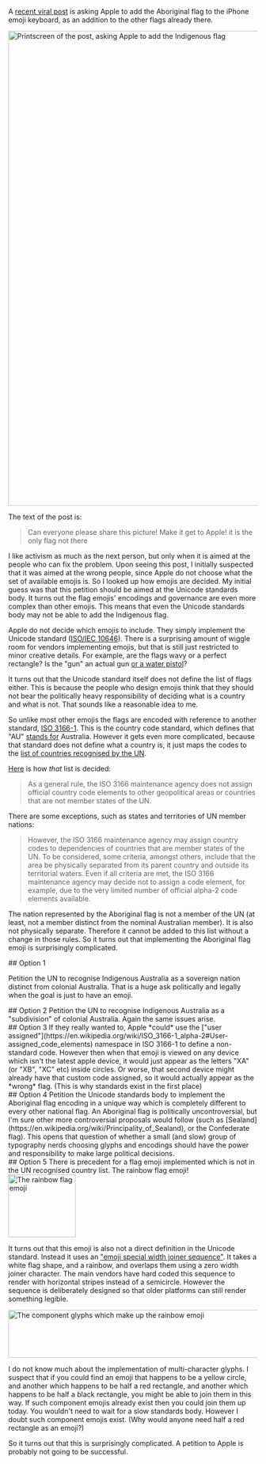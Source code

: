A [recent viral post](https://www.facebook.com/deadlyblackz/photos/a.313232015502924/594797694013020/?type=3&theater) is asking Apple to add the Aboriginal flag to the iPhone emoji keyboard, as an addition to the other flags already there.


<div class="center imageCont">
   <img
      id="narrowImage"
      src="images/original-printscreen.jpg"
      width=653
      height=960
      alt="Printscreen of the post, asking Apple to add the Indigenous flag"
   />
</div>

The text of the post is:

> Can everyone please share this picture!
> Make it get to Apple! it is the only flag not there

I like activism as much as the next person, but only when it is aimed at the people who can fix the problem.
Upon seeing this post, I initially suspected that it was aimed at the wrong people, since Apple do not choose what the set of available emojis is.
So I looked up how emojis are decided.
My initial guess was that this petition should be aimed at the Unicode standards body.
It turns out the flag emojis' encodings and governance are even more complex than other emojis.
This means that even the Unicode standards body may not be able to add the Indigenous flag.

Apple do not decide which emojis to include. They simply implement the Unicode standard ([ISO/IEC 10646](https://en.wikipedia.org/wiki/Unicode)).
There is a surprising amount of wiggle room for vendors implementing emojis, but that is still just restricted to minor creative details.
For example, are the flags wavy or a perfect rectangle?
Is the "gun" an actual gun [or a water pistol](https://www.theguardian.com/technology/2018/apr/25/google-gun-emoji-switch-water-pistol-android-update-apple)?

It turns out that the Unicode standard itself does not define the list of flags either.
This is because the people who design emojis think that they should not bear the politically heavy responsibility of deciding what is a country and what is not.
That sounds like a reasonable idea to me.

So unlike most other emojis the flags are encoded with reference to another standard, [ISO 3166-1](https://en.wikipedia.org/wiki/ISO_3166-1_alpha-2).
This is the country code standard, which defines that "AU" [stands for](https://en.wikipedia.org/wiki/ISO_3166-1_alpha-2#Officially_assigned_code_elements) Australia.
However it gets even more complicated, because that standard does not define what a country is, it just maps the codes to the [list of countries recognised by the UN](https://www.iso.org/iso-3166-country-codes.html).

[Here](https://www.iso.org/iso-3166-country-codes.html) is how *that* list is decided:

> As a general rule, the ISO 3166 maintenance agency does not assign official country code elements to other geopolitical areas or countries that are not member states of the UN.

There are some exceptions, such as states and territories of UN member nations:

> However, the ISO 3166 maintenance agency may assign country codes to dependencies of countries that are member states of the UN. To be considered, some criteria, amongst others, include that the area be physically separated from its parent country and outside its territorial waters. Even if all criteria are met, the ISO 3166 maintenance agency may decide not to assign a code element, for example, due to the very limited number of official alpha-2 code elements available.

The nation represented by the Aboriginal flag is not a member of the UN (at least, not a member distinct from the nominal Australian member). 
It is also not physically separate.
Therefore it cannot be added to this list without a change in those rules.
So it turns out that implementing the Aboriginal flag emoji is surprisingly complicated.

<div class="card">
## Option 1

Petition the UN to recognise Indigenous Australia as a sovereign nation distinct from colonial Australia. That is a huge ask politically and legally when the goal is just to have an emoji.
</div>

<div class="card">
## Option 2
Petition the UN to recognise Indigenous Australia as a "subdivision" of colonial Australia.
Again the same issues arise.
</div>

<div class="card">
## Option 3
If they really wanted to, Apple *could* use the ["user assigned"](https://en.wikipedia.org/wiki/ISO_3166-1_alpha-2#User-assigned_code_elements) namespace in ISO 3166-1 to define a non-standard code.
However then when that emoji is viewed on any device which isn't the latest apple device, it would just appear as the letters "XA" (or "XB", "XC" etc) inside circles.
Or worse, that second device might already have that custom code assigned, so it would actually appear as the *wrong* flag.
(This is why standards exist in the first place)
</div>

<div class="card">
## Option 4
Petition the Unicode standards body to implement the Aboriginal flag encoding in a unique way which is completely different to every other national flag.
An Aboriginal flag is politically uncontroversial, but I'm sure other more controversial proposals would follow (such as [Sealand](https://en.wikipedia.org/wiki/Principality_of_Sealand), or the Confederate flag).
This opens that question of whether a small (and slow) group of typography nerds choosing glyphs and encodings should have the power and responsibility to make large political decisions.
</div>

<div class="card">
## Option 5
There is precedent for a flag emoji implemented which is not in the UN recognised country list.
The rainbow flag emoji!


<div class="center imageCont">
   <img
      id="rainbow"
      src="images/rainbow.png"
      width=136
      height=127
      alt="The rainbow flag emoji"
   />
</div>

It turns out that this emoji is also not a direct definition in the Unicode standard.
Instead it uses an ["emoji special width joiner sequence"](https://www.unicode.org/L2/L2016/16183-rainbow-flag.pdf).
It takes a white flag shape, and a rainbow, and overlaps them using a zero width joiner character.
The main vendors have hard coded this sequence to render with horizontal stripes instead of a semicircle.
However the sequence is deliberately designed so that older platforms can still render something legible.


<div class="center imageCont">
   <img
      id="rainbow-eq"
      src="images/rainbow-eq.jpg"
      width=511
      height=97
      alt="The component glyphs which make up the rainbow emoji"
   />
</div>

I do not know much about the implementation of multi-character glyphs.
I suspect that if you could find an emoji that happens to be a yellow circle, and another which happens to be half a red rectangle, and another which happens to be half a black rectangle, you might be able to join them in this way.
If such component emojis already exist then you could join them up today.
You wouldn't need to wait for a slow standards body.
However I doubt such component emojis exist.
(Why would anyone need half a red rectangle as an emoji?)
</div>

So it turns out that this is surprisingly complicated.
A petition to Apple is probably not going to be successful.
